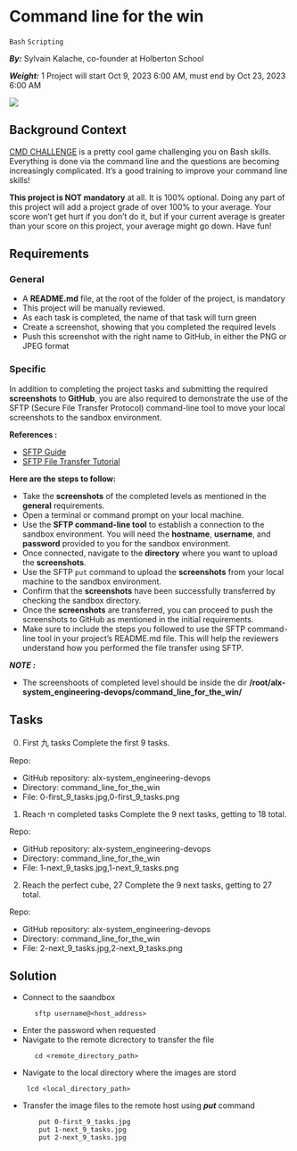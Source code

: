 # Command line for the win
`Bash` `Scripting`

 ***By:*** Sylvain Kalache, co-founder at Holberton School
 
 ***Weight:*** 1
 Project will start Oct 9, 2023 6:00 AM, must end by Oct 23, 2023 6:00 AM
 
 ![](https://s3.amazonaws.com/intranet-projects-files/holbertonschool-sysadmin_devops/324/06AChAO.png)

## Background Context
[CMD CHALLENGE](https://cmdchallenge.com/) is a pretty cool game challenging you on Bash skills. Everything is done via the command line and the questions are becoming increasingly complicated. It’s a good training to improve your command line skills!

**This project is NOT mandatory** at all. It is 100% optional. Doing any part of this project will add a project grade of over 100% to your average. Your score won’t get hurt if you don’t do it, but if your current average is greater than your score on this project, your average might go down. Have fun!

## Requirements
### General
- A **README.md** file, at the root of the folder of the project, is mandatory
- This project will be manually reviewed.
- As each task is completed, the name of that task will turn green
- Create a screenshot, showing that you completed the required levels
- Push this screenshot with the right name to GitHub, in either the PNG or JPEG format

### Specific
In addition to completing the project tasks and submitting the required **screenshots** to **GitHub**, you are also required to demonstrate the use of the SFTP (Secure File Transfer Protocol) command-line tool to move your local screenshots to the sandbox environment.

**References :**

- [SFTP Guide](https://man.openbsd.org/sftp)
- [SFTP File Transfer Tutorial](https://www.digitalocean.com/community/tutorials/how-to-use-sftp-to-securely-transfer-files-with-a-remote-server)

**Here are the steps to follow:**

- Take the **screenshots** of the completed levels as mentioned in the **general** requirements.
- Open a terminal or command prompt on your local machine.
- Use the **SFTP command-line tool** to establish a connection to the sandbox environment. You will need the **hostname**, **username**, and **password** provided to you for the sandbox environment.
- Once connected, navigate to the **directory** where you want to upload the **screenshots**.
- Use the SFTP `put` command to upload the **screenshots** from your local machine to the sandbox environment.
- Confirm that the **screenshots** have been successfully transferred by checking the sandbox directory.
- Once the **screenshots** are transferred, you can proceed to push the screenshots to GitHub as mentioned in the initial requirements.
- Make sure to include the steps you followed to use the SFTP command-line tool in your project’s README.md file. This will help the reviewers understand how you performed the file transfer using SFTP.

***NOTE :***
- The screenshoots of completed level should be inside the dir **/root/alx-system_engineering-devops/command_line_for_the_win/**


## Tasks
0. First 九 tasks
Complete the first 9 tasks.

Repo:

- GitHub repository: alx-system_engineering-devops
- Directory: command_line_for_the_win
- File: 0-first_9_tasks.jpg,0-first_9_tasks.png
 
1. Reach חי completed tasks
Complete the 9 next tasks, getting to 18 total.

Repo:

- GitHub repository: alx-system_engineering-devops
- Directory: command_line_for_the_win
- File: 1-next_9_tasks.jpg,1-next_9_tasks.png
 
2. Reach the perfect cube, 27
Complete the 9 next tasks, getting to 27 total.

Repo:

- GitHub repository: alx-system_engineering-devops
- Directory: command_line_for_the_win
- File: 2-next_9_tasks.jpg,2-next_9_tasks.png

## Solution

- Connect to the saandbox
  ```
     sftp username@<host_address>
  ```
- Enter the password when requested
- Navigate to the remote dicrectory to transfer the file
  ```
     cd <remote_directory_path>
  ```
- Navigate to the local directory where the images are stord
  ```
   lcd <local_directory_path>
  ```
- Transfer the image files to the remote host using ***put*** command
  ```
      put 0-first_9_tasks.jpg
      put 1-next_9_tasks.jpg
      put 2-next_9_tasks.jpg
  ```
